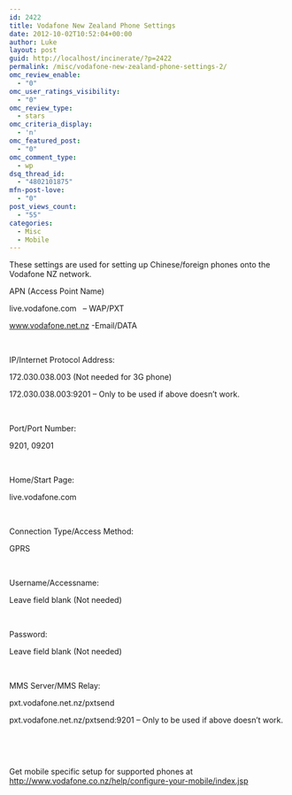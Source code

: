 ```yaml
---
id: 2422
title: Vodafone New Zealand Phone Settings
date: 2012-10-02T10:52:04+00:00
author: Luke
layout: post
guid: http://localhost/incinerate/?p=2422
permalink: /misc/vodafone-new-zealand-phone-settings-2/
omc_review_enable:
  - "0"
omc_user_ratings_visibility:
  - "0"
omc_review_type:
  - stars
omc_criteria_display:
  - 'n'
omc_featured_post:
  - "0"
omc_comment_type:
  - wp
dsq_thread_id:
  - "4802101875"
mfn-post-love:
  - "0"
post_views_count:
  - "55"
categories:
  - Misc
  - Mobile
---
```

These settings are used for setting up Chinese/foreign phones onto the Vodafone NZ network.

APN (Access Point Name)

live.vodafone.com   &#8211; WAP/PXT

www.vodafone.net.nz -Email/DATA

&nbsp;

IP/Internet Protocol Address:

172.030.038.003 (Not needed for 3G phone)

172.030.038.003:9201 &#8211; Only to be used if above doesn&#8217;t work.

&nbsp;

Port/Port Number:

9201, 09201

&nbsp;

Home/Start Page:

live.vodafone.com

&nbsp;

Connection Type/Access Method:

GPRS

&nbsp;

Username/Accessname:

Leave field blank (Not needed)

&nbsp;

Password:

Leave field blank (Not needed)

&nbsp;

MMS Server/MMS Relay:

pxt.vodafone.net.nz/pxtsend

pxt.vodafone.net.nz/pxtsend:9201 &#8211; Only to be used if above doesn&#8217;t work.

&nbsp;

&nbsp;

Get mobile specific setup for supported phones at http://www.vodafone.co.nz/help/configure-your-mobile/index.jsp